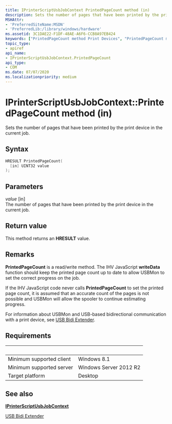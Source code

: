 ```yaml
---
title: IPrinterScriptUsbJobContext PrintedPageCount method (in)
description: Sets the number of pages that have been printed by the print device in the current job.
MSHAttr:
- 'PreferredSiteName:MSDN'
- 'PreferredLib:/library/windows/hardware'
ms.assetid: 3C1DAE22-F1DF-48AE-A6F6-CCB8A97EB424
keywords: ["PrintedPageCount method Print Devices", "PrintedPageCount method Print Devices , IPrinterScriptUsbJobContext interface", "IPrinterScriptUsbJobContext interface Print Devices , PrintedPageCount method"]
topic_type:
- apiref
api_name:
- IPrinterScriptUsbJobContext.PrintedPageCount
api_type:
- COM
ms.date: 07/07/2020
ms.localizationpriority: medium
---
```


# IPrinterScriptUsbJobContext::PrintedPageCount method (in)

Sets the number of pages that have been printed by the print device in the current job.

## Syntax

```cpp
HRESULT PrintedPageCount(
  [in] UINT32 value
);
```

## Parameters

*value* \[in\]  
The number of pages that have been printed by the print device in the current job.

## Return value

This method returns an **HRESULT** value.

## Remarks

**PrintedPageCount** is a read/write method. The IHV JavaScript **writeData** function should keep the printed page count up to date to allow USBMon to set the correct progress on the job.

If the IHV JavaScript code never calls **PrintedPageCount** to set the printed page count, it is assumed that an accurate count of the pages is not possible and USBMon will allow the spooler to continue estimating progress.

For information about USBMon and USB-based bidirectional communication with a print device, see [USB Bidi Extender](https://docs.microsoft.com/windows-hardware/drivers/print/usb-bidi-extender).

## Requirements

| &nbsp; | &nbsp; |
| --- | --- |
| Minimum supported client | Windows 8.1 |
| Minimum supported server | Windows Server 2012 R2 |
| Target platform | Desktop |

## See also

[**IPrinterScriptUsbJobContext**](iprinterscriptusbjobcontext.md)

[USB Bidi Extender](https://docs.microsoft.com/windows-hardware/drivers/print/usb-bidi-extender)
